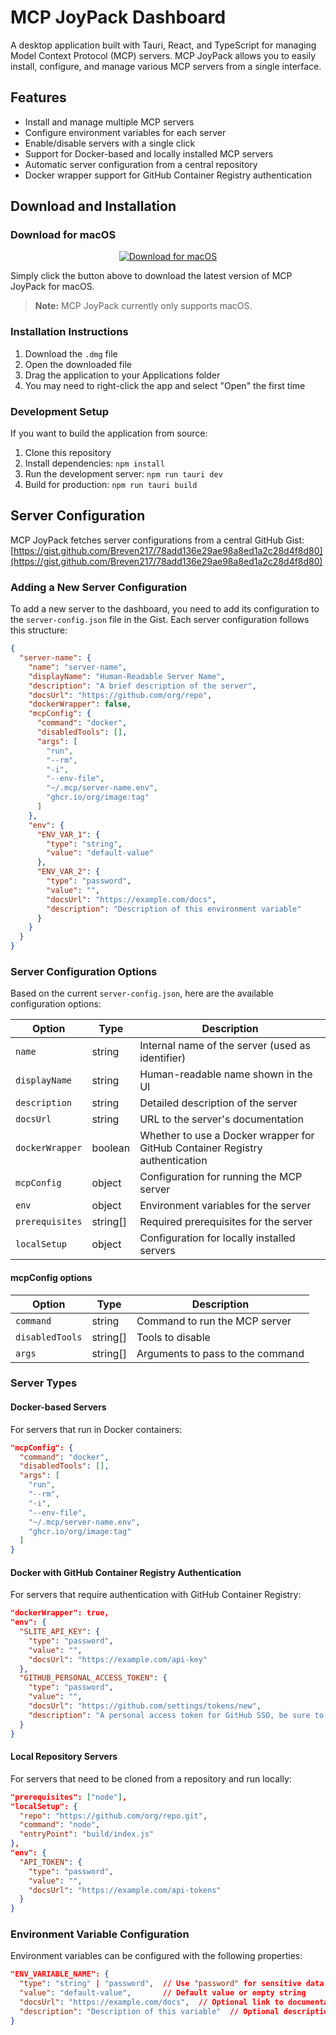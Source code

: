 # MCP JoyPack Dashboard

A desktop application built with Tauri, React, and TypeScript for managing Model Context Protocol (MCP) servers. MCP JoyPack allows you to easily install, configure, and manage various MCP servers from a single interface.

## Features

- Install and manage multiple MCP servers
- Configure environment variables for each server
- Enable/disable servers with a single click
- Support for Docker-based and locally installed MCP servers
- Automatic server configuration from a central repository
- Docker wrapper support for GitHub Container Registry authentication

## Download and Installation

### Download for macOS

<div align="center">

[![Download for macOS](https://img.shields.io/badge/Download-macOS-blue?style=for-the-badge&logo=apple)](https://github.com/Breven217/MCP-JoyPack/releases/latest/download/MCP-JoyPack_x64.dmg)

</div>

Simply click the button above to download the latest version of MCP JoyPack for macOS.

> **Note:** MCP JoyPack currently only supports macOS.

### Installation Instructions

1. Download the `.dmg` file
2. Open the downloaded file
3. Drag the application to your Applications folder
4. You may need to right-click the app and select "Open" the first time

### Development Setup

If you want to build the application from source:

1. Clone this repository
2. Install dependencies: `npm install`
3. Run the development server: `npm run tauri dev`
4. Build for production: `npm run tauri build`

## Server Configuration

MCP JoyPack fetches server configurations from a central GitHub Gist: [https://gist.github.com/Breven217/78add136e29ae98a8ed1a2c28d4f8d80](https://gist.github.com/Breven217/78add136e29ae98a8ed1a2c28d4f8d80)

### Adding a New Server Configuration

To add a new server to the dashboard, you need to add its configuration to the `server-config.json` file in the Gist. Each server configuration follows this structure:

```json
{
  "server-name": {
    "name": "server-name",
    "displayName": "Human-Readable Server Name",
    "description": "A brief description of the server",
    "docsUrl": "https://github.com/org/repo",
    "dockerWrapper": false,
    "mcpConfig": {
      "command": "docker",
      "disabledTools": [],
      "args": [
        "run",
        "--rm",
        "-i",
        "--env-file",
        "~/.mcp/server-name.env",
        "ghcr.io/org/image:tag"
      ]
    },
    "env": {
      "ENV_VAR_1": {
        "type": "string",
        "value": "default-value"
      },
      "ENV_VAR_2": {
        "type": "password",
        "value": "",
        "docsUrl": "https://example.com/docs",
        "description": "Description of this environment variable"
      }
    }
  }
}
```

### Server Configuration Options

Based on the current `server-config.json`, here are the available configuration options:

| Option | Type | Description |
|--------|------|-------------|
| `name` | string | Internal name of the server (used as identifier) |
| `displayName` | string | Human-readable name shown in the UI |
| `description` | string | Detailed description of the server |
| `docsUrl` | string | URL to the server's documentation |
| `dockerWrapper` | boolean | Whether to use a Docker wrapper for GitHub Container Registry authentication |
| `mcpConfig` | object | Configuration for running the MCP server |
| `env` | object | Environment variables for the server |
| `prerequisites` | string[] | Required prerequisites for the server |
| `localSetup` | object | Configuration for locally installed servers |

#### mcpConfig options

| Option | Type | Description |
|--------|------|-------------|
| `command` | string | Command to run the MCP server |
| `disabledTools` | string[] | Tools to disable |
| `args` | string[] | Arguments to pass to the command |

### Server Types

#### Docker-based Servers

For servers that run in Docker containers:

```json
"mcpConfig": {
  "command": "docker",
  "disabledTools": [],
  "args": [
    "run",
    "--rm",
    "-i",
    "--env-file",
    "~/.mcp/server-name.env",
    "ghcr.io/org/image:tag"
  ]
}
```

#### Docker with GitHub Container Registry Authentication

For servers that require authentication with GitHub Container Registry:

```json
"dockerWrapper": true,
"env": {
  "SLITE_API_KEY": {
    "type": "password",
    "value": "",
    "docsUrl": "https://example.com/api-key"
  },
  "GITHUB_PERSONAL_ACCESS_TOKEN": {
    "type": "password",
    "value": "",
    "docsUrl": "https://github.com/settings/tokens/new",
    "description": "A personal access token for GitHub SSO, be sure to add `read:packages` scope and SSO auth."
  }
}
```

#### Local Repository Servers

For servers that need to be cloned from a repository and run locally:

```json
"prerequisites": ["node"],
"localSetup": {
  "repo": "https://github.com/org/repo.git",
  "command": "node",
  "entryPoint": "build/index.js"
},
"env": {
  "API_TOKEN": {
    "type": "password",
    "value": "",
    "docsUrl": "https://example.com/api-tokens"
  }
}
```

### Environment Variable Configuration

Environment variables can be configured with the following properties:

```json
"ENV_VARIABLE_NAME": {
  "type": "string" | "password",  // Use "password" for sensitive data
  "value": "default-value",       // Default value or empty string
  "docsUrl": "https://example.com/docs",  // Optional link to documentation
  "description": "Description of this variable"  // Optional description
}
```